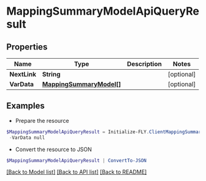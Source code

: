 # MappingSummaryModelApiQueryResult
## Properties

Name | Type | Description | Notes
------------ | ------------- | ------------- | -------------
**NextLink** | **String** |  | [optional] 
**VarData** | [**MappingSummaryModel[]**](MappingSummaryModel.md) |  | [optional] 

## Examples

- Prepare the resource
```powershell
$MappingSummaryModelApiQueryResult = Initialize-FLY.ClientMappingSummaryModelApiQueryResult  -NextLink null `
 -VarData null
```

- Convert the resource to JSON
```powershell
$MappingSummaryModelApiQueryResult | ConvertTo-JSON
```

[[Back to Model list]](../README.md#documentation-for-models) [[Back to API list]](../README.md#documentation-for-api-endpoints) [[Back to README]](../README.md)

